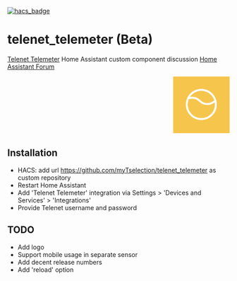 [![hacs_badge](https://img.shields.io/badge/HACS-Custom-41BDF5.svg)](https://github.com/hacs/integration)

# telenet_telemeter (Beta)
[Telenet Telemeter](https://www2.telenet.be/nl/business/klantenservice/raadpleeg-uw-internetverbruik/) Home Assistant custom component
discussion [Home Assistant Forum](https://community.home-assistant.io/t/telenet-telemeter-isp-monthly-data-usage/444810)
<p align="right"><img src="custom_components/telenet_telemeter/logo.png" width="128"/></p>


## Installation
- HACS: add url https://github.com/myTselection/telenet_telemeter as custom repository 
- Restart Home Assistant
- Add 'Telenet Telemeter' integration via Settings > 'Devices and Services' > 'Integrations'
- Provide Telenet username and password

## TODO
- Add logo
- Support mobile usage in separate sensor
- Add decent release numbers
- Add 'reload' option
